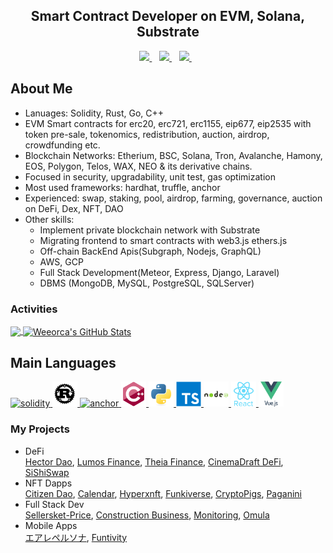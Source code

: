 <h2 align="center">Smart Contract Developer on EVM, Solana, Substrate</h2>
<p align='center'>
<a href="https://t.me/blackeagle1115" target="_blank">
  <img src="https://img.shields.io/badge/telegram-%230077B5.svg?&style=for-the-badge&logo=telegram&logoColor=white" />
</a>&nbsp;&nbsp;
<a href="mailto:beprepare720@gmail.com">
  <img src="https://img.shields.io/badge/email me-%231DA1F3.svg?&style=for-the-badge&logo=gmail&logoColor=white" />
</a>&nbsp;&nbsp;
<a href="https://discordapp.com/users/Otoko#4327">
  <img src="https://img.shields.io/badge/Discord-7289DA?&style=for-the-badge&logo=discord&logoColor=white" />
</a>&nbsp;&nbsp;
</p>

## About Me
- Lanuages: Solidity, Rust, Go, C++
- EVM Smart contracts for erc20, erc721, erc1155, eip677, eip2535 with token pre-sale, tokenomics, redistribution, auction, airdrop, crowdfunding etc.
- Blockchain Networks: Etherium, BSC, Solana, Tron, Avalanche, Hamony, EOS, Polygon, Telos, WAX, NEO & its derivative chains.
- Focused in security, upgradability, unit test, gas optimization
- Most used frameworks: hardhat, truffle, anchor
- Experienced: swap, staking, pool, airdrop, farming, governance, auction on DeFi, Dex, NFT, DAO
- Other skills:
  - Implement private blockchain network with Substrate
  - Migrating frontend to smart contracts with web3.js ethers.js
  - Off-chain BackEnd Apis(Subgraph, Nodejs, GraphQL)
  - AWS, GCP
  - Full Stack Development(Meteor, Express, Django, Laravel)
  - DBMS (MongoDB, MySQL, PostgreSQL, SQLServer)

### Activities
<p>
  <a href="https://github.com/AkiraMori720/" >
    <img align="center" src="https://github-readme-stats.vercel.app/api?username=hosokawa-zen&count_private=true&show_icons=true&theme=tokyonight&hide_title=false" height="180px"/>
  </a>
  
  <a href="https://github.com/AkiraMori720/AkiraMori720" >
    <img align="center" src="https://github-readme-stats.vercel.app/api/top-langs/?layout=compact&username=hosokawa-zen&title_color=ffffff&text_color=c9cacc&icon_color=2bbc8a&bg_color=1d1f21&hide=java,html,javascript,css,scss,vue,objective-c,swift,blade,dart,php,tsql,shell,batchfile" alt="Weeorca's GitHub Stats" height="180px"/>
  </a>
 </p>  

## Main Languages
<p align="left">
    <a href="https://docs.soliditylang.org/" target="_blank" rel="noreferrer"> <img
            src="https://docs.soliditylang.org/en/v0.8.10/_static/logo.svg" alt="solidity" width="40"
            height="40"/> </a>
    <a href="https://www.rust-lang.org" target="_blank" rel="noreferrer"> <img
            src="https://raw.githubusercontent.com/devicons/devicon/master/icons/rust/rust-plain.svg" alt="rust" width="40"
            height="40"/> </a>
    <a href="https://project-serum.github.io/anchor/" target="_blank" rel="noreferrer"> <img src="https://camo.githubusercontent.com/0542190d13e5a50f7d601abc4bfde84cf02af2ca786af519e78411f43f3ca9c0/68747470733a2f2f6d656469612e646973636f72646170702e6e65742f6174746163686d656e74732f3831333434343531343934393130333635382f3839303237383532303535333630333039322f6578706f72742e706e673f77696474683d373436266865696768743d373436" alt="anchor" width="40"
            height="40"/> </a>
    <a href="https://www.w3schools.com/cpp/" target="_blank" rel="noreferrer"> <img
        src="https://raw.githubusercontent.com/devicons/devicon/master/icons/cplusplus/cplusplus-original.svg"
        alt="cplusplus" width="40" height="40"/> </a>
   <a href="https://www.python.org" target="_blank" rel="noreferrer"> <img
        src="https://raw.githubusercontent.com/devicons/devicon/master/icons/python/python-original.svg" alt="python"
        width="40" height="40"/> </a>
  <a href="https://www.typescriptlang.org/" target="_blank" rel="noreferrer"> <img
        src="https://raw.githubusercontent.com/devicons/devicon/master/icons/typescript/typescript-original.svg"
        alt="typescript" width="40" height="40"/> </a>
   <a href="https://nodejs.org" target="_blank" rel="noreferrer"> <img
        src="https://raw.githubusercontent.com/devicons/devicon/master/icons/nodejs/nodejs-original-wordmark.svg"
        alt="nodejs" width="40" height="40"/> </a>
    <a href="https://reactjs.org/" target="_blank" rel="noreferrer"> <img
        src="https://raw.githubusercontent.com/devicons/devicon/master/icons/react/react-original-wordmark.svg"
        alt="react" width="40" height="40"/> </a>
    <a href="https://vuejs.org/" target="_blank" rel="noreferrer"> <img 
        src="https://raw.githubusercontent.com/devicons/devicon/master/icons/vuejs/vuejs-original-wordmark.svg"
        alt="vuejs" width="40" height="40"/> </a>
</a>
</p>

### My Projects
- DeFi<br>
[Hector Dao](https://hectordao.com/),
[Lumos Finance](https://lumos.finance/),
[Theia Finance](https://theia.finance/), 
[CinemaDraft DeFi](http://18.116.235.55/), 
[SiShiSwap](https://app.sishi.finance/)
- NFT Dapps<br>
[Citizen Dao](https://citizen.citydao.io/),
[Calendar](https://calendar.org/),
[Hyperxnft](https://hyperxnft.web.app/),
[Funkiverse](https://funkifoxes.com/), 
[CryptoPigs](https://cryptopigs.one/#/), 
[Paganini](https://nft.s2paganini.com)
- Full Stack Dev<br>
[Sellersket-Price](https://sellersket-price.com/), 
[Construction Business](https://deduraku.sakura.ne.jp/), 
[Monitoring](https://nft.s2paganini.com), 
[Omula](https://omula.com/)
- Mobile Apps<br>
[エアレペルソナ](https://apps.apple.com/jp/app/%E3%82%A8%E3%82%A2%E3%83%AC%E3%83%9A%E3%83%AB%E3%82%BD%E3%83%8A/id1466592518), 
[Funtivity](https://apps.apple.com/hk/app/funtivity/id1578990168)